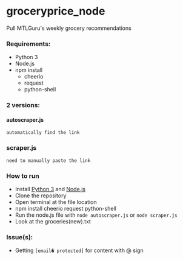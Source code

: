 # groceryprice_node
Pull MTLGuru's weekly grocery recommendations

### Requirements:
- Python 3
- Node.js
- npm install 
  - cheerio
  - request
  - python-shell

### 2 versions:
#### autoscraper.js
``` automatically find the link ```
### scraper.js
``` need to manually paste the link ```

### How to run
- Install [Python 3](https://www.python.org/downloads/) and [Node.js](https://nodejs.org/en/)
- Clone the repository
- Open terminal at the file location
- npm install cheerio request python-shell
- Run the node.js file with
``` node autoscraper.js ``` or ``` node scraper.js ```
- Look at the groceries(new).txt

### Issue(s):
- Getting ```[email� protected]``` for content with @ sign


